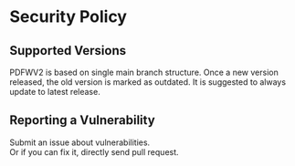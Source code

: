 # Security Policy

## Supported Versions

PDFWV2 is based on single main branch structure. Once a new version released, the old version is marked as outdated. It is suggested to always update to latest release.  

## Reporting a Vulnerability

Submit an issue about vulnerabilities.  
Or if you can fix it, directly send pull request.
